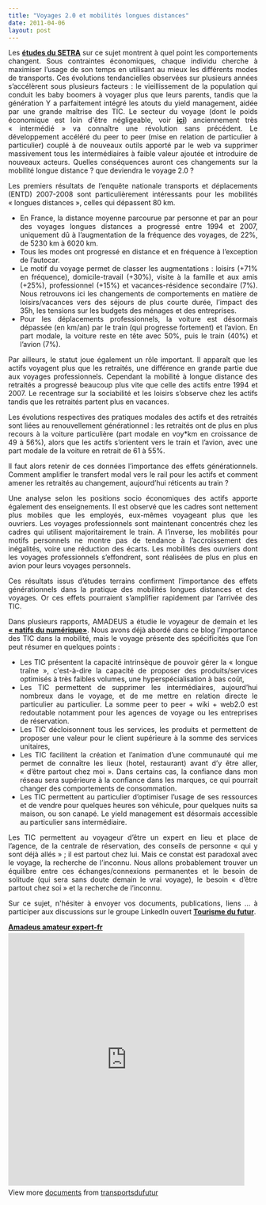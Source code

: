 ```yaml
---
title: "Voyages 2.0 et mobilités longues distances"
date: 2011-04-06
layout: post
---
```


<p style="text-align: justify;">Les <strong><a href="/2010/12/etudes-mobilites-a-grande-distance.html" target="_blank">études du SETRA</a></strong> sur ce sujet montrent à quel point les comportements changent. Sous contraintes économiques, chaque individu cherche à maximiser l’usage de son temps en utilisant au mieux les différents modes de transports. Ces évolutions tendancielles observées sur plusieurs années s’accélèrent sous plusieurs facteurs : le vieillissement de la population qui conduit les baby boomers à voyager plus que leurs parents, tandis que la génération Y a parfaitement intégré les atouts du yield management, aidée par une grande maîtrise des TIC. Le secteur du voyage (dont le poids économique est loin d'être négligeable, voir <strong><a href="http://www.tourisme.gouv.fr/cnt/publications/poids-economique-social.php" target="_blank">ici</a></strong>) anciennement très « intermédié » va connaître une révolution sans précédent. Le développement accéléré du peer to peer (mise en relation de particulier à particulier) couplé à de nouveaux outils apporté par le web va supprimer massivement tous les intermédiaires à faible valeur ajoutée et introduire de nouveaux acteurs. Quelles conséquences auront ces changements sur la mobilité longue distance ? que deviendra le voyage 2.0 ? </p>  <!--more-->   <p style="text-align: justify;">Les premiers résultats de l’enquête nationale transports et déplacements (ENTD) 2007-2008 sont particulièrement intéressants pour les mobilités « longues distances », celles qui dépassent 80 km.</p> <ul style="text-align: justify;"> <li>En France, la distance moyenne parcourue par personne et par an pour des voyages longues distances a progressé entre 1994 et 2007, uniquement dû à l’augmentation de la fréquence des voyages, de 22%, de 5230 km à 6020 km. </li> <li>Tous les modes ont progressé en distance et en fréquence à l’exception de l’autocar.</li> <li>Le motif du voyage permet de classer les augmentations : loisirs (+71% en fréquence), domicile-travail (+30%), visite à la famille et aux amis (+25%), professionnel (+15%) et vacances-résidence secondaire (7%). Nous retrouvons ici les changements de comportements en matière de loisirs/vacances vers des séjours de plus courte durée, l’impact des 35h, les tensions sur les budgets des ménages et des entreprises.</li> <li>Pour les déplacements professionnels, la voiture est désormais dépassée (en km/an) par le train (qui progresse fortement) et l’avion. En part modale, la voiture reste en tête avec 50%, puis le train (40%) et l’avion (7%).</li> </ul> <p style="text-align: justify;">Par ailleurs, le statut joue également un rôle important. Il apparaît que les actifs voyagent plus que les retraités, une différence en grande partie due aux voyages professionnels. Cependant la mobilité à longue distance des retraités a progressé beaucoup plus vite que celle des actifs entre 1994 et 2007. Le recentrage sur la sociabilité et les loisirs s’observe chez les actifs tandis que les retraités partent plus en vacances.</p> <p style="text-align: justify;">Les évolutions respectives des pratiques modales des actifs et des retraités sont liées au renouvellement générationnel : les retraités ont de plus en plus recours à la voiture particulière (part modale en voy*km en croissance de 49 à 56%), alors que les actifs s’orientent vers le train et l’avion, avec une part modale de la voiture en retrait de 61 à 55%.</p> <p style="text-align: justify;">Il faut alors retenir de ces données l’importance des effets générationnels. Comment amplifier le transfert modal vers le rail pour les actifs et comment amener les retraités au changement, aujourd’hui réticents au train ?</p> <p style="text-align: justify;">Une analyse selon les positions socio économiques des actifs apporte également des enseignements. Il est observé que les cadres sont nettement plus mobiles que les employés, eux-mêmes voyageant plus que les ouvriers. Les voyages professionnels sont maintenant concentrés chez les cadres qui utilisent majoritairement le train. A l’inverse, les mobilités pour motifs personnels ne montre pas de tendance à l’accroissement des inégalités, voire une réduction des écarts. Les mobilités des ouvriers dont les voyages professionnels s’effondrent, sont réalisées de plus en plus en avion pour leurs voyages personnels.</p> <p style="text-align: justify;">Ces résultats issus d’études terrains confirment l’importance des effets générationnels dans la pratique des mobilités longues distances et des voyages. Or ces effets pourraient s’amplifier rapidement par l’arrivée des TIC.</p> <p style="text-align: justify;">Dans plusieurs rapports, AMADEUS a étudie le voyageur de demain et les <strong><a href="http://www.amadeus.com/fr/x181752.html" target="_blank">« natifs du numérique»</a></strong>. Nous avons déjà abordé dans ce blog l’importance des TIC dans la mobilité, mais le voyage présente des spécificités que l’on peut résumer en quelques points :</p> <ul style="text-align: justify;"> <li>Les TIC présentent la capacité intrinsèque de pouvoir gérer la « longue traîne », c'est-à-dire la capacité de proposer des produits/services optimisés à très faibles volumes, une hyperspécialisation à bas coût,</li> <li>Les TIC permettent de supprimer les intermédiaires, aujourd’hui nombreux dans le voyage, et de me mettre en relation directe le particulier au particulier. La somme peer to peer + wiki + web2.0 est redoutable notamment pour les agences de voyage ou les entreprises de réservation.</li> <li>Les TIC décloisonnent tous les services, les produits et permettent de proposer une valeur pour le client supérieure à la somme des services unitaires,</li> <li>Les TIC facilitent la création et l’animation d’une communauté qui me permet de connaître les lieux (hotel, restaurant) avant d’y être aller, « d’être partout chez moi ». Dans certains cas, la confiance dans mon réseau sera supérieure à la confiance dans les marques, ce qui pourrait changer des comportements de consommation.</li> <li>Les TIC permettent au particulier d’optimiser l’usage de ses ressources et de vendre pour quelques heures son véhicule, pour quelques nuits sa maison, ou son canapé. Le yield management est désormais accessible au particulier sans intermédiaire.</li> </ul> <p style="text-align: justify;">Les TIC permettent au voyageur d’être un expert en lieu et place de l’agence, de la centrale de réservation, des conseils de personne « qui y sont déjà allés » ; il est partout chez lui. Mais ce constat est paradoxal avec le voyage, la recherche de l’inconnu. Nous allons probablement trouver un équilibre entre ces échanges/connexions permanentes et le besoin de solitude (qui sera sans doute demain le vrai voyage), le besoin « d’être partout chez soi » et la recherche de l’inconnu.</p> <p style="text-align: justify;">Sur ce sujet, n'hésiter à envoyer vos documents, publications, liens ... à participer aux discussions sur le groupe LinkedIn ouvert <strong><a href="http://www.linkedin.com/groups/Tourisme-futur-3820348?trk=myg_ugrp_ovr" target="_blank">Tourisme du futur</a></strong>.</p> <div id="__ss_7306238" style="width: 477px;"><strong style="display: block; margin: 12px 0 4px;"><a href="http://www.slideshare.net/transportsdufutur/amadeus-amateur-expertfr" title="Amadeus amateur expert-fr">Amadeus amateur expert-fr</a></strong> <iframe frameborder="0" height="510" marginheight="0" marginwidth="0" scrolling="no" src="http://www.slideshare.net/slideshow/embed_code/7306238" width="477"></iframe> <div style="padding: 5px 0 12px;">View more <a href="http://www.slideshare.net/">documents</a> from <a href="http://www.slideshare.net/transportsdufutur">transportsdufutur</a></div> </div>